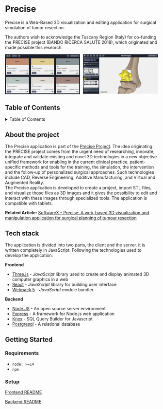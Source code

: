 # Precise
Precise is a Web-Based 3D visualization and editing application for surgical simulation of tumor resection.

The authors wish to acknowledge the Tuscany Region (Italy) for co-funding the PRECISE project (BANDO RICERCA SALUTE 2018), which originated and made possible this research.

<div style=" display: flex">
     <div style="flex: 1; padding-right: 5px;">
          <img src="./img/projects.png" width="400"/>
     </div>
     <div style="flex: 1; padding-left: 5px;">
          <img src="./img/editor.png" width="400"/>
     </div>
</div>

## Table of Contents

<details>
  <summary>Table of Contents</summary>
  <ol>
    <li>
        <a href="#about-the-project">About The Project</a>
    </li>
    <li>
      <a href="#tech-stack">Tech stack</a>
    </li>
    <li>
      <a href="#getting-started">Getting Started</a>
      <ul>
        <li><a href="#setup">Setup</a></li>
      </ul>
    </li>
  </ol>
</details>

## About the project
The Precise application is part of the [Precise Project](https://www.preciseproject.it/). The idea originating the PRECISE project comes from the urgent need of researching, innovate, integrate and validate existing and novel 3D technologies in a new objective unified framework for enabling in the current clinical practice, patient-specific methods and tools for the training, the simulation, the intervention and the follow-up of personalized surgical approaches. Such technologies include CAD, Reverse Engineering, Additive Manufacturing, and Virtual and Augmented Reality. <br>
The Precise application is developed to create a project, import STL files, and visualize those files as 3D images and it gives the possibility to edit and interact with these images through specialized tools. The application is compatible with tablets.

**Related Article:** [SoftwareX - Precise: A web-based 3D visualization and manipulation application for surgical planning of tumour resection](https://www.sciencedirect.com/science/article/pii/S2352711023000948?utm_campaign=STMJ_AUTH_SERV_PUBLISHED&utm_medium=email&utm_acid=275504589&SIS_ID=&dgcid=STMJ_AUTH_SERV_PUBLISHED&CMX_ID=&utm_in=DM370924&utm_source=AC_)


## Tech stack
The application is divided into two parts, the client and the server. it is written completely in JavaScript. Following the technologies used to develop the application:

**Frontend**

- [Three.js](https://threejs.org/) - *JavaScript* library used to create and display animated 3D computer graphics in a web
- [React](https://reactjs.org/) - *JavaScript* library for building user interface
- [Webpack 5](https://webpack.js.org/) - *JavaScript* module bundler.

**Backend**

- [Node.JS](https://nodejs.org/it/) - An open source server environment
- [Express](https://expressjs.com/it/) - A framework for Node.js web application
- [Knex](https://knexjs.org/) - SQL Query Builder for Javascript
- [Postgresql](https://www.postgresql.org/) - A relational database
## Getting Started

### Requirements
- `node: >=14`
- `npm`

### Setup

[Frontend README](https://github.com/AngyDev/custom-3D/tree/main/client/README.md)

[Backend README](https://github.com/AngyDev/custom-3D/tree/main/server/README.md)
